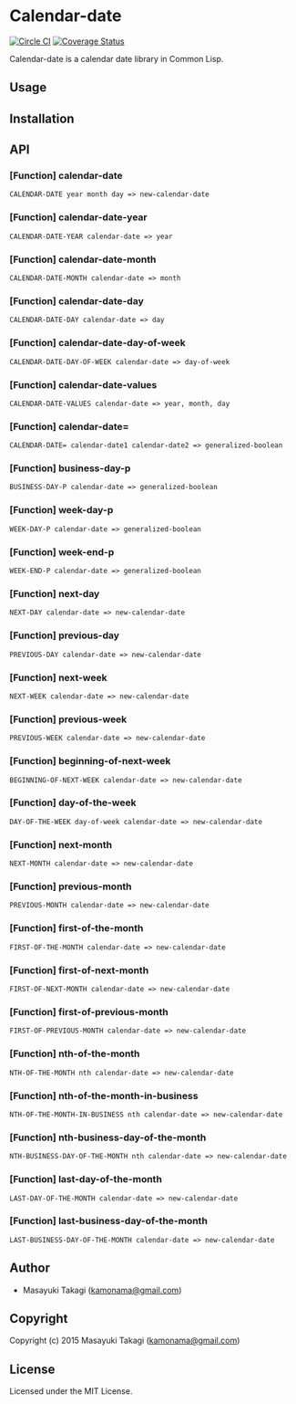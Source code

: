 # Calendar-date

[![Circle CI](https://circleci.com/gh/takagi/calendar-date/tree/master.svg?style=shield)](https://circleci.com/gh/takagi/calendar-date/tree/master)
[![Coverage Status](https://coveralls.io/repos/takagi/calendar-date/badge.svg?branch=master&service=github)](https://coveralls.io/github/takagi/calendar-date?branch=master)

Calendar-date is a calendar date library in Common Lisp.

## Usage

## Installation

## API

### [Function] calendar-date

    CALENDAR-DATE year month day => new-calendar-date

### [Function] calendar-date-year

    CALENDAR-DATE-YEAR calendar-date => year

### [Function] calendar-date-month

    CALENDAR-DATE-MONTH calendar-date => month

### [Function] calendar-date-day

    CALENDAR-DATE-DAY calendar-date => day

### [Function] calendar-date-day-of-week

    CALENDAR-DATE-DAY-OF-WEEK calendar-date => day-of-week

### [Function] calendar-date-values

    CALENDAR-DATE-VALUES calendar-date => year, month, day

### [Function] calendar-date=

    CALENDAR-DATE= calendar-date1 calendar-date2 => generalized-boolean

### [Function] business-day-p

    BUSINESS-DAY-P calendar-date => generalized-boolean

### [Function] week-day-p

    WEEK-DAY-P calendar-date => generalized-boolean

### [Function] week-end-p

    WEEK-END-P calendar-date => generalized-boolean

### [Function] next-day

    NEXT-DAY calendar-date => new-calendar-date

### [Function] previous-day

    PREVIOUS-DAY calendar-date => new-calendar-date

### [Function] next-week

    NEXT-WEEK calendar-date => new-calendar-date

### [Function] previous-week

    PREVIOUS-WEEK calendar-date => new-calendar-date

### [Function] beginning-of-next-week

    BEGINNING-OF-NEXT-WEEK calendar-date => new-calendar-date

### [Function] day-of-the-week

    DAY-OF-THE-WEEK day-of-week calendar-date => new-calendar-date

### [Function] next-month

    NEXT-MONTH calendar-date => new-calendar-date

### [Function] previous-month

    PREVIOUS-MONTH calendar-date => new-calendar-date

### [Function] first-of-the-month

    FIRST-OF-THE-MONTH calendar-date => new-calendar-date

### [Function] first-of-next-month

    FIRST-OF-NEXT-MONTH calendar-date => new-calendar-date

### [Function] first-of-previous-month

    FIRST-OF-PREVIOUS-MONTH calendar-date => new-calendar-date

### [Function] nth-of-the-month

    NTH-OF-THE-MONTH nth calendar-date => new-calendar-date

### [Function] nth-of-the-month-in-business

    NTH-OF-THE-MONTH-IN-BUSINESS nth calendar-date => new-calendar-date

### [Function] nth-business-day-of-the-month

    NTH-BUSINESS-DAY-OF-THE-MONTH nth calendar-date => new-calendar-date

### [Function] last-day-of-the-month

    LAST-DAY-OF-THE-MONTH calendar-date => new-calendar-date

### [Function] last-business-day-of-the-month

    LAST-BUSINESS-DAY-OF-THE-MONTH calendar-date => new-calendar-date

## Author

* Masayuki Takagi (kamonama@gmail.com)

## Copyright

Copyright (c) 2015 Masayuki Takagi (kamonama@gmail.com)

## License

Licensed under the MIT License.
